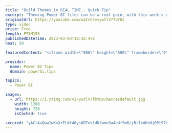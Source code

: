 ```yaml
---
title: "Build Themes in REAL TIME - Quick Tip"
excerpt: "Theming Power BI files can be a real pain, with this week's update to the worlds best theme generator you can now spend less time guessing and more time building!  visit: https://themes.powerbi.tips  To use this feature you need to be a Tips+ member 3 dollars per month or 2 dollars per month if paid"
originalUrl: https://youtube.com/watch?v=ywtlV7fbYDs
type: video
price: Free
length: PT5M19S
publishedDateTime: 2023-03-03T18:42:47Z
heat: 50

featuredContent: "<iframe width=\"800\" height=\"500\" frameborder=\"0\" src=\"https://www.youtube.com/embed/ywtlV7fbYDs\" allow=\"accelerometer; autoplay; encrypted-media; gyroscope; picture-in-picture\" allowfullscreen></iframe>"

provider:
  name: Power BI Tips
  domain: powerbi.tips

topics:
  - Power BI

images:
  - url: https://i.ytimg.com/vi/ywtlV7fbYDs/maxresdefault.jpg
    width: 1280
    height: 720
    isCached: true

secured: "yACrAuQww1wKvX+FLNf40ys8DTek1dNlwme8a4bUfSm6/jBiIxWHzHj0Pt97nxclgHi6v9TDCirUL6JPohVd5bB6P1Mxbfd4aV43EIyyeLRFjhMpGNYFFMDgx2XwggJKCDrTPHog5OrwP1/hmNlOKL93LeSjd276mTQUG4NeQzfftTjnq226RcN0+sy/HFZ9GeAISq22LdJg31DjOpFpsl/X889RmL/RUBBjnzbkshpkPUE5V9uCQg5cip/0286wKYlEBbf2NXlO7FSt0C/Fbl+3ZkGZteUsp1ovLTRnZtWriI+8j/Or9OlK8mUu+lin4DJ6YD7l+OjORWqyyAKlUh1VZwHBWDcyG+mDw0MXuBKNMDN7FDOixK6XOcXGBxLwKdgnoxHXBULia3kyMVc+2OlkaBEu3LnZxjpDk2b1DFg=;nKlIJ19J19Zx6LerPDXj+g=="
---
```


